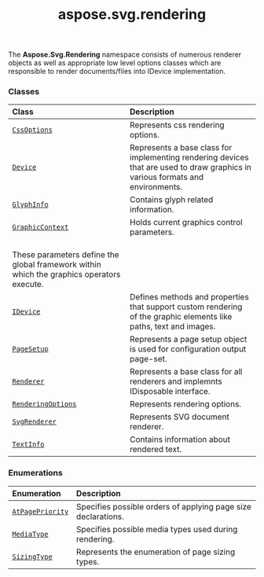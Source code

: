 ﻿---
title: aspose.svg.rendering
second_title: Aspose.SVG for Python via .NET API References
description: 
type: docs
weight: 10
url: /python-net/aspose.svg.rendering/
is_root: false
---

The **Aspose.Svg.Rendering**  namespace consists of
numerous renderer objects as well as appropriate
low level options classes which are responsible to
render documents/files into IDevice implementation.

### Classes
| Class | Description |
| :- | :- |
| [`CssOptions`](/svg/python-net/aspose.svg.rendering/cssoptions) | Represents css rendering options. |
| [`Device`](/svg/python-net/aspose.svg.rendering/device) | Represents a base class for implementing rendering devices that are used to draw graphics in various formats and environments. |
| [`GlyphInfo`](/svg/python-net/aspose.svg.rendering/glyphinfo) | Contains glyph related information. |
| [`GraphicContext`](/svg/python-net/aspose.svg.rendering/graphiccontext) | Holds current graphics control parameters.<br/>These parameters define the global framework within which the graphics operators execute. |
| [`IDevice`](/svg/python-net/aspose.svg.rendering/idevice) | Defines methods and properties that support custom rendering of the graphic elements like paths, text and images. |
| [`PageSetup`](/svg/python-net/aspose.svg.rendering/pagesetup) | Represents a page setup object is used for configuration output page-set. |
| [`Renderer`](/svg/python-net/aspose.svg.rendering/renderer) | Represents a base class for all renderers and implemnts IDisposable interface. |
| [`RenderingOptions`](/svg/python-net/aspose.svg.rendering/renderingoptions) | Represents rendering options. |
| [`SvgRenderer`](/svg/python-net/aspose.svg.rendering/svgrenderer) | Represents SVG document renderer. |
| [`TextInfo`](/svg/python-net/aspose.svg.rendering/textinfo) | Contains information about rendered text. |


### Enumerations
| Enumeration | Description |
| :- | :- |
| [`AtPagePriority`](/svg/python-net/aspose.svg.rendering/atpagepriority) | Specifies possible orders of applying page size declarations. |
| [`MediaType`](/svg/python-net/aspose.svg.rendering/mediatype) | Specifies possible media types used during rendering. |
| [`SizingType`](/svg/python-net/aspose.svg.rendering/sizingtype) | Represents the enumeration of page sizing types. |


